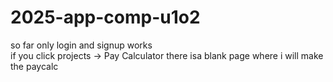 # 2025-app-comp-u1o2
so far only login and signup works
<br>
if you click projects -> Pay Calculator there isa blank page where i will make the paycalc

